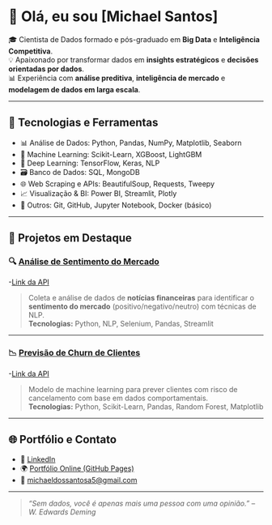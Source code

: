# 👋 Olá, eu sou [Michael Santos]

🎓 Cientista de Dados formado e pós-graduado em **Big Data** e **Inteligência Competitiva**.  
💡 Apaixonado por transformar dados em **insights estratégicos** e **decisões orientadas por dados**.  
📊 Experiência com **análise preditiva**, **inteligência de mercado** e **modelagem de dados em larga escala**.

---

## 🚀 Tecnologias e Ferramentas

- 📊 Análise de Dados: Python, Pandas, NumPy, Matplotlib, Seaborn
- 🤖 Machine Learning: Scikit-Learn, XGBoost, LightGBM
- 🧠 Deep Learning: TensorFlow, Keras, NLP
- 🗃️ Banco de Dados: SQL, MongoDB
- 🌐 Web Scraping e APIs: BeautifulSoup, Requests, Tweepy
- 📈 Visualização & BI: Power BI, Streamlit, Plotly
- 🧰 Outros: Git, GitHub, Jupyter Notebook, Docker (básico)

---

## 💼 Projetos em Destaque

### 🔍 [Análise de Sentimento do Mercado](https://github.com/michaelsa5/analise-sentimento-mercado)
-[Link da API](https://dashboardapppy-giaeytncldtyb3fbwbyri4.streamlit.app/)
> Coleta e análise de dados de **notícias financeiras** para identificar o **sentimento do mercado** (positivo/negativo/neutro) com técnicas de NLP.  
**Tecnologias:** Python, NLP, Selenium, Pandas, Streamlit

---

### 📉 [Previsão de Churn de Clientes](https://github.com/michaelsa5/previsao-de-churn-de-clientes)
-[Link da API](https://2z3ej5ktwlb67zvwikhnex.streamlit.app/)
> Modelo de machine learning para prever clientes com risco de cancelamento com base em dados comportamentais.  
**Tecnologias:** Python, Scikit-Learn, Pandas, Random Forest, Matplotlib

---

## 🌐 Portfólio e Contato

- 🔗 [LinkedIn](https://www.linkedin.com/in/michael-santos-ab27a2152/)
- 🌍 [Portfólio Online (GitHub Pages)]()
- 📧 michaeldossantosa5@gmail.com

---

> _“Sem dados, você é apenas mais uma pessoa com uma opinião.” – W. Edwards Deming_
